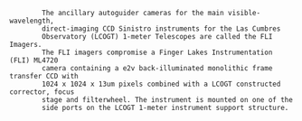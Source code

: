 
            The ancillary autoguider cameras for the main visible-wavelength,
            direct-imaging CCD Sinistro instruments for the Las Cumbres
            Observatory (LCOGT) 1-meter Telescopes are called the FLI Imagers.
            The FLI imagers compromise a Finger Lakes Instrumentation (FLI) ML4720 
            camera containing a e2v back-illuminated monolithic frame transfer CCD with 
            1024 x 1024 x 13um pixels combined with a LCOGT constructed corrector, focus
            stage and filterwheel. The instrument is mounted on one of the
            side ports on the LCOGT 1-meter instrument support structure.
        